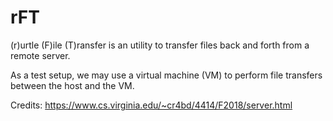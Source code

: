 # rFT
(r)urtle (F)ile (T)ransfer is an utility to transfer files back and forth from a remote server.

As a test setup, we may use a virtual machine (VM) to perform file transfers between the host and the VM.

Credits: https://www.cs.virginia.edu/~cr4bd/4414/F2018/server.html

